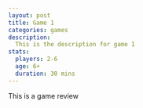 ```yaml
---
layout: post
title: Game 1
categories: games
description:
  This is the description for game 1
stats:
  players: 2-6
  age: 6+
  duration: 30 mins
---
```

This is a game review